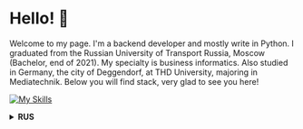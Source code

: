 
# Hello! 👋

Welcome to my page. I'm a backend developer and mostly write in Python. 
I graduated from the Russian University of Transport Russia, Moscow (Bachelor, end of 2021). My specialty is business informatics.
Also studied in Germany, the city of Deggendorf, at THD University, majoring in Mediatechnik.
Below you will find stack, very glad to see you here!

[![My Skills](https://skillicons.dev/icons?i=py,django,docker,fastapi,flask,git,mongodb,nginx,postgres,postman,redis,vscode,html)](https://skillicons.dev)

<details>
<summary><b>RUS</b></summary>
  
Привет! 👋
Добро пожаловать на мою страницу. Я бэкенд-разработчик и в основном пишу на Python. 
Окончил Российский Университет Транспорта России, г. Москва (бакалавриат, конец 2021 г.). Моя специальность – бизнес-информатика.
Также обучалась в Германии, город Деггендорф, в университете THD по специальности «Медиатехника».
Ниже вы найдете стек, очень рад видеть вас здесь!

[![My Skills](https://skillicons.dev/icons?i=py,django,docker,fastapi,flask,git,mongodb,nginx,postgres,postman,redis,vscode,html)](https://skillicons.dev)
</details>

